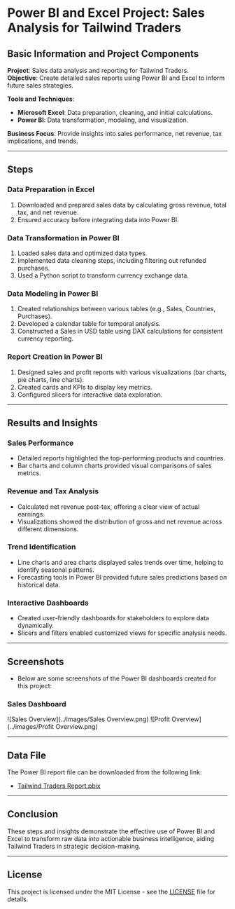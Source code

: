# Power BI and Excel Project: Sales Analysis for Tailwind Traders

## Basic Information and Project Components

**Project**: Sales data analysis and reporting for Tailwind Traders.  
**Objective**: Create detailed sales reports using Power BI and Excel to inform future sales strategies.

**Tools and Techniques**:
- **Microsoft Excel**: Data preparation, cleaning, and initial calculations.
- **Power BI**: Data transformation, modeling, and visualization.

**Business Focus**: Provide insights into sales performance, net revenue, tax implications, and trends.

---

## Steps

### Data Preparation in Excel

1. Downloaded and prepared sales data by calculating gross revenue, total tax, and net revenue.
2. Ensured accuracy before integrating data into Power BI.

### Data Transformation in Power BI

1. Loaded sales data and optimized data types.
2. Implemented data cleaning steps, including filtering out refunded purchases.
3. Used a Python script to transform currency exchange data.

### Data Modeling in Power BI

1. Created relationships between various tables (e.g., Sales, Countries, Purchases).
2. Developed a calendar table for temporal analysis.
3. Constructed a Sales in USD table using DAX calculations for consistent currency reporting.

### Report Creation in Power BI

1. Designed sales and profit reports with various visualizations (bar charts, pie charts, line charts).
2. Created cards and KPIs to display key metrics.
3. Configured slicers for interactive data exploration.

---

## Results and Insights

### Sales Performance

- Detailed reports highlighted the top-performing products and countries.
- Bar charts and column charts provided visual comparisons of sales metrics.

### Revenue and Tax Analysis

- Calculated net revenue post-tax, offering a clear view of actual earnings.
- Visualizations showed the distribution of gross and net revenue across different dimensions.

### Trend Identification

- Line charts and area charts displayed sales trends over time, helping to identify seasonal patterns.
- Forecasting tools in Power BI provided future sales predictions based on historical data.

### Interactive Dashboards

- Created user-friendly dashboards for stakeholders to explore data dynamically.
- Slicers and filters enabled customized views for specific analysis needs.

---

## Screenshots

- Below are some screenshots of the Power BI dashboards created for this project:

### Sales Dashboard

![Sales Overview](../images/Sales Overview.png)
![Profit Overview](../images/Profit Overview.png)

---

## Data File

The Power BI report file can be downloaded from the following link:

- [Tailwind Traders Report.pbix](https://drive.google.com/file/d/1lJZqyaH59EjgWNHHmLLiCHX0fNlPSnm3/view?usp=drive_link)

---

## Conclusion

These steps and insights demonstrate the effective use of Power BI and Excel to transform raw data into actionable business intelligence, aiding Tailwind Traders in strategic decision-making.

---

## License

This project is licensed under the MIT License - see the [LICENSE](../LICENSE) file for details.

